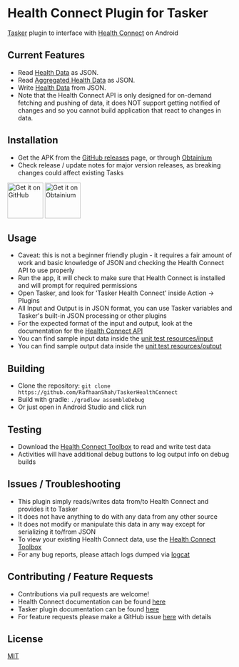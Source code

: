 # Health Connect Plugin for Tasker

[Tasker](https://tasker.joaoapps.com/) plugin to interface with [Health Connect](https://developer.android.com/health-connect) on Android

## Current Features
- Read [Health Data](https://developer.android.com/health-and-fitness/guides/health-connect/develop/read-data)  as JSON.
- Read [Aggregated Health Data](https://developer.android.com/health-and-fitness/guides/health-connect/develop/aggregate-data) as JSON.
- Write [Health Data](https://developer.android.com/health-and-fitness/guides/health-connect/develop/write-data) from JSON.
- Note that the Health Connect API is only designed for on-demand fetching and pushing of data, it does NOT support getting notified of changes and so you cannot build application that react to changes in data.

## Installation
- Get the APK from the [GitHub releases](https://github.com/RafhaanShah/TaskerHealthConnect/releases) page, or through [Obtainium](https://obtainium.imranr.dev/)
- Check release / update notes for major version releases, as breaking changes could affect existing Tasks

[<img src="https://raw.githubusercontent.com/LawnchairLauncher/lawnchair/refs/heads/15-dev/docs/assets/badge-github.png"
  alt="Get it on GitHub"
  height="80">](https://github.com/RafhaanShah/TaskerHealthConnect/releases)
[<img src="https://raw.githubusercontent.com/LawnchairLauncher/lawnchair/refs/heads/15-dev/docs/assets/badge-obtainium.png"
  alt="Get it on Obtainium"
  height="80">](obtainium://app/%7B%22id%22%3A%22com.rafapps.taskerhealthconnect%22%2C%22url%22%3A%22https%3A%2F%2Fgithub.com%2FRafhaanShah%2FTaskerHealthConnect%22%2C%22author%22%3A%22RafhaanShah%22%2C%22name%22%3A%22Tasker%20Health%20Connect%22%2C%22preferredApkIndex%22%3A0%2C%22additionalSettings%22%3A%22%7B%5C%22includePrereleases%5C%22%3Afalse%2C%5C%22fallbackToOlderReleases%5C%22%3Atrue%2C%5C%22filterReleaseTitlesByRegEx%5C%22%3A%5C%22%5C%22%2C%5C%22filterReleaseNotesByRegEx%5C%22%3A%5C%22%5C%22%2C%5C%22verifyLatestTag%5C%22%3Afalse%2C%5C%22sortMethodChoice%5C%22%3A%5C%22date%5C%22%2C%5C%22useLatestAssetDateAsReleaseDate%5C%22%3Afalse%2C%5C%22releaseTitleAsVersion%5C%22%3Atrue%2C%5C%22trackOnly%5C%22%3Afalse%2C%5C%22versionExtractionRegEx%5C%22%3A%5C%22%5C%22%2C%5C%22matchGroupToUse%5C%22%3A%5C%22%5C%22%2C%5C%22versionDetection%5C%22%3Atrue%2C%5C%22releaseDateAsVersion%5C%22%3Afalse%2C%5C%22useVersionCodeAsOSVersion%5C%22%3Afalse%2C%5C%22apkFilterRegEx%5C%22%3A%5C%22%5C%22%2C%5C%22invertAPKFilter%5C%22%3Afalse%2C%5C%22autoApkFilterByArch%5C%22%3Atrue%2C%5C%22appName%5C%22%3A%5C%22TaskerHealthConnect%5C%22%2C%5C%22appAuthor%5C%22%3A%5C%22RafhaanShah%5C%22%2C%5C%22shizukuPretendToBeGooglePlay%5C%22%3Afalse%2C%5C%22allowInsecure%5C%22%3Afalse%2C%5C%22exemptFromBackgroundUpdates%5C%22%3Afalse%2C%5C%22skipUpdateNotifications%5C%22%3Afalse%2C%5C%22about%5C%22%3A%5C%22%5C%22%2C%5C%22refreshBeforeDownload%5C%22%3Afalse%7D%22%7D)

## Usage
- Caveat: this is not a beginner friendly plugin - it requires a fair amount of work and basic knowledge of JSON and checking the Health Connect API to use properly
- Run the app, it will check to make sure that Health Connect is installed and will prompt for required permissions
- Open Tasker, and look for 'Tasker Health Connect' inside Action -> Plugins
- All Input and Output is in JSON format, you can use Tasker variables and Tasker's built-in JSON processing or other plugins
- For the expected format of the input and output, look at the documentation for the [Health Connect API](https://developer.android.com/reference/kotlin/androidx/health/connect/client/HealthConnectClient)
- You can find sample input data inside the [unit test resources/input](app/src/test/resources/input)
- You can find sample output data inside the [unit test resources/output](app/src/test/resources/output)

## Building
- Clone the repository: `git clone https://github.com/RafhaanShah/TaskerHealthConnect`
- Build with gradle: `./gradlew assembleDebug`
- Or just open in Android Studio and click run

## Testing
- Download the [Health Connect Toolbox](https://developer.android.com/health-and-fitness/guides/health-connect/test/health-connect-toolbox) to read and write test data
- Activities will have additional debug buttons to log output info on debug builds

## Issues / Troubleshooting
- This plugin simply reads/writes data from/to Health Connect and provides it to Tasker
- It does not have anything to do with any data from any other source
- It does not modify or manipulate this data in any way except for serializing it to/from JSON
- To view your existing Health Connect data, use the [Health Connect Toolbox](https://developer.android.com/health-and-fitness/guides/health-connect/test/health-connect-toolbox)
- For any bug reports, please attach logs dumped via [logcat](https://developer.android.com/tools/logcat)

## Contributing / Feature Requests
- Contributions via pull requests are welcome!
- Health Connect documentation can be found [here](https://developer.android.com/guide/health-and-fitness/health-connect/get-started)
- Tasker plugin documentation can be found [here](https://tasker.joaoapps.com/pluginslibrary.html)
- For feature requests please make a GitHub issue [here](https://github.com/RafhaanShah/TaskerHealthConnect/issues?q=is%3Aissue+is%3Aopen+sort%3Aupdated-desc) with details

## License
[MIT](https://choosealicense.com/licenses/mit/)
